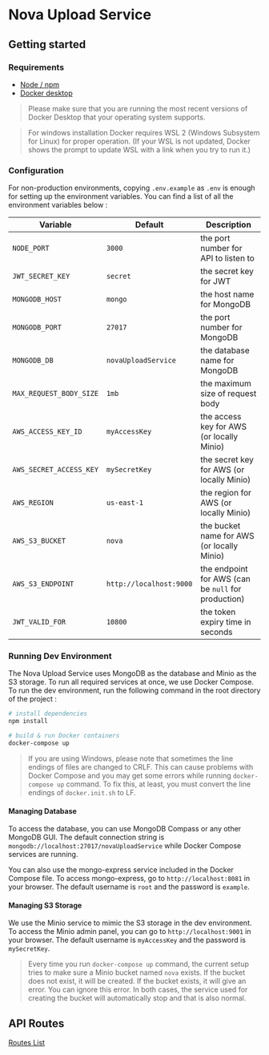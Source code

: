 Nova Upload Service
=========

## Getting started
### Requirements

- [Node / npm](https://nodejs.org/en/)
- [Docker desktop](https://docs.docker.com/get-docker/)

> Please make sure that you are running the most recent versions of Docker Desktop  that your operating system supports.

> For windows installation Docker requires WSL 2 (Windows Subsystem for Linux) for proper operation.
(If your WSL is not updated, Docker shows the prompt to update WSL with a link when you try to run it.)

### Configuration

For non-production environments, copying `.env.example` as `.env` is enough for setting up the environment variables. You can find a list of all the environment variables below :

| Variable | Default | Description |
| --- | --- | --- |
| `NODE_PORT` | `3000` | the port number for API to listen to |
| `JWT_SECRET_KEY` | `secret` | the secret key for JWT |
| `MONGODB_HOST` | `mongo` | the host name for MongoDB |
| `MONGODB_PORT` | `27017` | the port number for MongoDB |
| `MONGODB_DB` | `novaUploadService` | the database name for MongoDB |
| `MAX_REQUEST_BODY_SIZE` | `1mb` | the maximum size of request body |
| `AWS_ACCESS_KEY_ID` | `myAccessKey` | the access key for AWS (or locally Minio) |
| `AWS_SECRET_ACCESS_KEY` | `mySecretKey` | the secret key for AWS (or locally Minio) |
| `AWS_REGION` | `us-east-1` | the region for AWS (or locally Minio) |
| `AWS_S3_BUCKET` | `nova` | the bucket name for AWS (or locally Minio) |
| `AWS_S3_ENDPOINT` | `http://localhost:9000` | the endpoint for AWS (can be `null` for production) |
| `JWT_VALID_FOR` | `10800` | the token expiry time in seconds |


### Running Dev Environment

The Nova Upload Service uses MongoDB as the database and Minio as the S3 storage. To run all required services at once, we use Docker Compose. To run the dev environment, run the following command in the root directory of the project :

```bash
# install dependencies
npm install

# build & run Docker containers
docker-compose up
```

> If you are using Windows, please note that sometimes the line endings of files are changed to CRLF. This can cause problems with Docker Compose and you may get some errors while running `docker-compose up` command. To fix this, at least, you must convert the line endings of `docker.init.sh` to LF.

#### Managing Database

To access the database, you can use MongoDB Compass or any other MongoDB GUI. The default connection string is `mongodb://localhost:27017/novaUploadService` while Docker Compose services are running.

You can also use the mongo-express service included in the Docker Compose file. To access mongo-express, go to `http://localhost:8081` in your browser. The default username is `root` and the password is `example`.

#### Managing S3 Storage
We use the Minio service to mimic the S3 storage in the dev environment. To access the Minio admin panel, you can go to `http://localhost:9001` in your browser. The default username is `myAccessKey` and the password is `mySecretKey`.

> Every time you run `docker-compose up` command, the current setup tries to make sure a Minio bucket named `nova` exists. If the bucket does not exist, it will be created. If the bucket exists, it will give an error. You can ignore this error. In both cases, the service used for creating the bucket will automatically stop and that is also normal.

## API Routes

[Routes List](./docs/apiRoutes.md)
